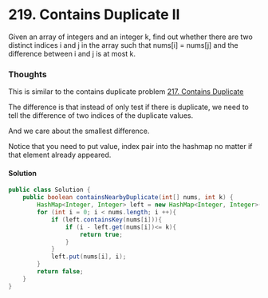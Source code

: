 # 219. Contains Duplicate II

Given an array of integers and an integer k, find out whether there are two distinct indices i and j in the array such that nums[i] = nums[j] and the difference between i and j is at most k.

### Thoughts
This is similar to the contains duplicate problem [217. Contains Duplicate](217-contains-duplicate.md)

The difference is that instead of only test if there is duplicate, we need to tell the difference of two indices of the duplicate values.

And we care about the smallest difference.

Notice that you need to put value, index pair into the hashmap no matter if that element already appeared.

#### Solution

```java
public class Solution {
    public boolean containsNearbyDuplicate(int[] nums, int k) {
        HashMap<Integer, Integer> left = new HashMap<Integer, Integer>();
        for (int i = 0; i < nums.length; i ++){
            if (left.containsKey(nums[i])){
                if (i - left.get(nums[i])<= k){
                    return true;
                }
            }
            left.put(nums[i], i);
        }
        return false;
    }
}
```